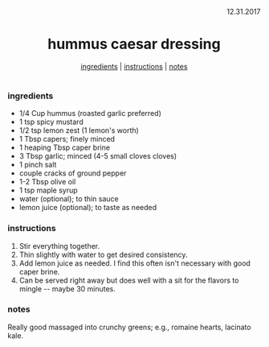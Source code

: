 <p align="right">12.31.2017</p>

<h1 align="center">hummus caesar dressing</h1>

<div align="center">
  <a href="#ingredients">ingredients</a> | 
  <a href="#instructions">instructions</a> | 
  <a href="#notes">notes</a>
</div>
<br>

### ingredients
- 1/4 Cup hummus (roasted garlic preferred)
- 1 tsp spicy mustard
- 1/2 tsp lemon zest (1 lemon's worth)
- 1 Tbsp capers; finely minced
- 1 heaping Tbsp caper brine
- 3 Tbsp garlic; minced (4-5 small cloves cloves)
- 1 pinch salt
- couple cracks of ground pepper
- 1-2 Tbsp olive oil
- 1 tsp maple syrup 
- water (optional); to thin sauce
- lemon juice (optional); to taste as needed



### instructions
1. Stir everything together.
2. Thin slightly with water to get desired consistency.
3. Add lemon juice as needed.  I find this often isn't necessary with good caper brine.
4. Can be served right away but does well with a sit for the flavors to mingle -- maybe 30 minutes. 

### notes
Really good massaged into crunchy greens; e.g., romaine hearts, lacinato kale.
